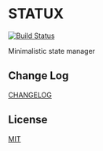 # STATUX

[![Build Status](https://travis-ci.com/bre30kra69cs/statux.svg?branch=dev)](https://travis-ci.com/bre30kra69cs/statux)

Minimalistic state manager

## Change Log

[CHANGELOG](CHANGELOG.md)

## License

[MIT](LICENSE.md)
